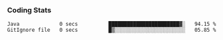 
### Coding Stats
<!--START_SECTION:waka-->

```text
Java             0 secs          ███████████████████████▓░   94.15 %
GitIgnore file   0 secs          █▒░░░░░░░░░░░░░░░░░░░░░░░   05.85 %
```

<!--END_SECTION:waka-->

